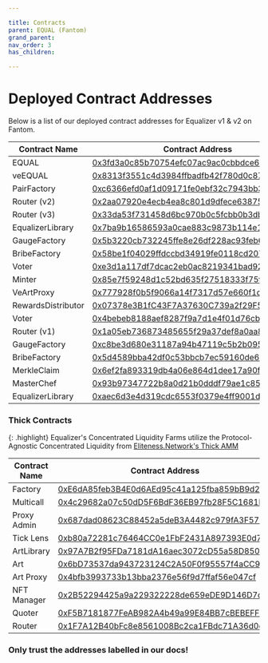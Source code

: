 ```yaml
---

title: Contracts
parent: EQUAL (Fantom)
grand_parent: 
nav_order: 3
has_children:

---
```


# Deployed Contract Addresses 

Below is a list of our deployed contract addresses for Equalizer v1 & v2 on Fantom.


Contract Name  | Contract Address  | Status
------------- | ------------- | -------------
EQUAL               | [0x3fd3a0c85b70754efc07ac9ac0cbbdce664865a6](https://ftmscan.com/address/0x3fd3a0c85b70754efc07ac9ac0cbbdce664865a6)    | Recommended
veEQUAL             | [0x8313f3551c4d3984ffbadfb42f780d0c8763ce94](https://ftmscan.com/address/0x8313f3551c4d3984ffbadfb42f780d0c8763ce94)    | Recommended
PairFactory         | [0xc6366efd0af1d09171fe0ebf32c7943bb310832a](https://ftmscan.com/address/0xc6366efd0af1d09171fe0ebf32c7943bb310832a)    | Recommended
Router (v2)         | [0x2aa07920e4ecb4ea8c801d9dfece63875623b285](https://ftmscan.com/address/0x2aa07920e4ecb4ea8c801d9dfece63875623b285)    | Recommended
Router (v3)         | [0x33da53f731458d6bc970b0c5fcbb0b3db4aaa470](https://ftmscan.com/address/0x33da53f731458d6bc970b0c5fcbb0b3db4aaa470)    | Recommended
EqualizerLibrary    | [0x7ba9b16586593a0cae883c9873b114e16f69eb6a](https://ftmscan.com/address/0x7ba9b16586593a0cae883c9873b114e16f69eb6a)    | Recommended
GaugeFactory        | [0x5b3220cb732245ffe8e26df228ac93feb685c157](https://ftmscan.com/address/0x5b3220cb732245ffe8e26df228ac93feb685c157)    | Recommended
BribeFactory        | [0x58be1f04029ffdccbd34919fe0118cd207d746b0](https://ftmscan.com/address/0x58be1f04029ffdccbd34919fe0118cd207d746b0)    | Recommended
Voter               | [0xe3d1a117df7dcac2eb0ac8219341bad92f18dac1](https://ftmscan.com/address/0xe3d1a117df7dcac2eb0ac8219341bad92f18dac1)    | Recommended
Minter              | [0x85e7f59248d1c52bd635f27518333f75fb80c72d](https://ftmscan.com/address/0x85e7f59248d1c52bd635f27518333f75fb80c72d)    | Recommended
VeArtProxy          | [0x777928f0b5f9066a14f7317d57e660f1d754cad8](https://ftmscan.com/address/0x777928f0b5f9066a14f7317d57e660f1d754cad8)    | ⚠ Deprecated
RewardsDistributor  | [0x07378e3B1fC43F7A37630C739a2f29F5b2442e60](https://ftmscan.com/address/0x07378e3B1fC43F7A37630C739a2f29F5b2442e60)    | ⚠ Deprecated
Voter               | [0x4bebeb8188aef8287f9a7d1e4f01d76cbe060d5b](https://ftmscan.com/address/0x4bebeb8188aef8287f9a7d1e4f01d76cbe060d5b)    | ⚠ Deprecated
Router (v1)         | [0x1a05eb736873485655f29a37def8a0aa87f5a447](https://ftmscan.com/address/0x1a05eb736873485655f29a37def8a0aa87f5a447)    | ⚠ Deprecated
GaugeFactory        | [0xc8be3d680e31187a94b47119c5b2b095ce2be578](https://ftmscan.com/address/0xc8be3d680e31187a94b47119c5b2b095ce2be578)    | ⚠ Deprecated
BribeFactory        | [0x5d4589bba42df0c53bbcb7ec59160de64b9d4308](https://ftmscan.com/address/0x5d4589bba42df0c53bbcb7ec59160de64b9d4308)    | ⚠ Deprecated
MerkleClaim         | [0x6ef2fa893319db4a06e864d1dee17a90fcc34130](https://ftmscan.com/address/0x6ef2fa893319db4a06e864d1dee17a90fcc34130)    | ⚠ Deprecated
MasterChef          | [0x93b97347722b8a0d21b0dddf79ae1c85c05041f8](https://ftmscan.com/address/0x93b97347722b8a0d21b0dddf79ae1c85c05041f8)    | ⚠ Deprecated
EqualizerLibrary    | [0xaec6d3e4d319cdc6553f0379e4ff9001d022bea9](https://ftmscan.com/address/0xaec6d3e4d319cdc6553f0379e4ff9001d022bea9)    | ⚠ Deprecated

### Thick Contracts

{: .highlight} Equalizer's Concentrated Liquidity Farms utilize the Protocol-Agnostic Concentrated Liquidity from [Eliteness.Network's Thick AMM](https://ftm.guru/docs/thick)

Contract Name  | Contract Address
------------- | -------------
Factory               | [0xE6dA85feb3B4E0d6AEd95c41a125fba859bB9d24](https://ftmscan.com/address/0xE6dA85feb3B4E0d6AEd95c41a125fba859bB9d24)
Multicall             | [0x4c29682a07c50dD5F6BdF36EB97fb28F5C1681E3](https://ftmscan.com/address/0x4c29682a07c50dD5F6BdF36EB97fb28F5C1681E3)
Proxy Admin           | [0x687dad08623C88452a5deB3A4482c979fA3F571E](https://ftmscan.com/address/0x687dad08623C88452a5deB3A4482c979fA3F571E)
Tick Lens             | [0xb80a72281c76464CC0e1FbF2431A897393E0d757](https://ftmscan.com/address/0xb80a72281c76464CC0e1FbF2431A897393E0d757)
ArtLibrary            | [0x97A7B2f95FDa7181dA16aec3072cD55a58D85073](https://ftmscan.com/address/0x97A7B2f95FDa7181dA16aec3072cD55a58D85073)
Art                   | [0x6bD73537da943723124C2A50F0f95557f4aCC9A2](https://ftmscan.com/address/0x6bD73537da943723124C2A50F0f95557f4aCC9A2)
Art Proxy             | [0x4bfb3993733b13bba2376e56f9d7ffaf56e047cf](https://ftmscan.com/address/0x4bfb3993733b13bba2376e56f9d7ffaf56e047cf)
NFT Manager           | [0x2B52294425a9a229322228de659eDE9D146D7c2f](https://ftmscan.com/address/0x2B52294425a9a229322228de659eDE9D146D7c2f)
Quoter                | [0xF5B7181877FeAB982A4b49a99E84BB7cBEBEFF98](https://ftmscan.com/address/0xF5B7181877FeAB982A4b49a99E84BB7cBEBEFF98)
Router                | [0x1F7A12B40bFc8e8561008Bc2ca1FBdc71A36d0e8](https://ftmscan.com/address/0x1F7A12B40bFc8e8561008Bc2ca1FBdc71A36d0e8)

### Only trust the addresses labelled in our docs!
